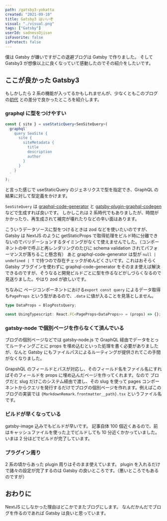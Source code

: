 ```yaml
---
path: /gatsby3-yokatta
created: "2021-09-10"
title: Gatsby3 はいいぞ
visual: "./visual.png"
tags: ["Gatsby"]
userId: sadnessOjisan
isFavorite: false
isProtect: false
---
```


僕は Gatsby が嫌いですがこの退避ブログは Gatsby で作りました。
そして Gatsby3 が想像以上に良くなっていて感動したのでその紹介をしたいです。

## ここが良かった Gatsby3

もしかしたら 2 系の機能が入ってるかもしれませんが、少なくともこのブログの[初代](https://github.com/sadnessOjisan/blog.ojisan.io) との差分で良かったところを紹介します。

### graphql に型をつけやすい

```ts
const { site } = useStaticQuery<SeoSiteQuery>(
  graphql`
    query SeoSite {
      site {
        siteMetadata {
          title
          description
          author
        }
      }
    }
  `
);
```

と言った感じで useStaticQuery のジェネリクスで型を指定でき、GraphQL の結果に対して型定義をかけます。

`SeoSiteQuery` は [graphql-code-generator](https://www.graphql-code-generator.com/) と [gatsby-plugin-graphql-codegen](https://www.gatsbyjs.com/plugins/gatsby-plugin-graphql-codegen/)などで生成すれば良いです。
しかしこれは 2 系時代でもありましたが、時間がかかったり、再生成されて補完が壊れたりなどの辛い面はあります。

こういうデータソースに型をつけるときは zod などを使いたいのですが、Gatsby は NextJS のように getStaticProps で取得処理をビルド時に分離できないのでバリデーションするタイミングがなくて使えませんでした。（コンポーネントの中で呼ぶと再レンダリングのたびに schema validation されてパフォーマンスが落ちること懸念有）
あと graphql-code-generator は型が `null | undefined | T` で持つので存在チェックがめんどくさいです。これはおそらく Gatsby プラグインを使わずに graphql-code-generator をそのまま使えば解決できるのですが、そうなると開発ビルドごとに型を作るなどがしづらくなるので見送りました。やはり zod が欲しいです。

ちなみに ページコンポーネントにおける`export const query` によるデータ取得も`PageProps` という型があるので、`.data` に値が入ることを見落としません。

```ts
type DataProps = BlogPostsQuery;

const UsingTypescript: React.FC<PageProps<DataProps>> = (props) => {};
```

### gatsby-node で個別ページを作らなくて済んでいる

ブログの個別ページなどでは gatsby-node.js で GraphQL 経由でデータをとってルーティングごとに props を埋め込むといった処理を書く必要がありましたが、なんと Gatsby にもファイルパスによるルーティングが提供されてこの手間がなくなりました。

GrapshQL のフィールドとパスが対応し、そのフィールド名をファイル名にすればそのフィールドを props に埋め込んだページを作ってくれます。なので ブログだと slug だけこのシステム経由で渡し、その slug を使って pages コンポーネントからクエリを発行するだけでブログの個別ページを作れます。例えばこのブログの実装では `{MarkdownRemark.frontmatter__path}.tsx` というファイル名です。

### ビルドが早くなっている

gatsby-image 込みでもビルドが早いです。
記事自体 100 個近くあるので、前はキャッシュファイルを使った上でビルドしても 10 分近くかかっていました。
いまは 2 分ほどでビルドが完了しています。

### プラグイン周り

2 系の頃からあった plugin 周りはそのまま使えています。
plugin を入れるだけで諸々の設定が完了するのは Gatsby の良いところです。（悪いところでもあるのですが）

## おわりに

NextJS にしなかった理由はどこかでまたブログにします。
なんだかんだでブログを作るのであれば Gatsby は良いと思っています。
